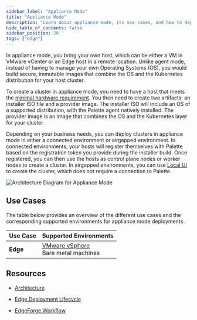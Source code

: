 ```yaml
---
sidebar_label: "Appliance Mode"
title: "Appliance Mode"
description: "Learn about appliance mode, its use cases, and how to deploy a cluster in appliance mode. "
hide_table_of_contents: false
sidebar_position: 20
tags: ["edge"]
---
```


In appliance mode, you bring your own host, which can be either a VM in VMware vCenter or an Edge host in a remote
location. Unlike agent mode, instead of having to manage your own Operating Systems (OS), you would build secure,
immutable images that combine the OS and the Kubernetes distribution for your host cluster.

To create a cluster in appliance mode, you need to have a host that meets the
[minimal hardware requirement](../../clusters/edge/architecture/architecture.md#minimum-device-requirements). You then
need to create two artifacts: an installer ISO file and a provider image. The installer ISO will include an OS of a
supported distribution, with the Palette agent natively installed. The provider image is an image that combines the OS
and the Kubernetes layer for your cluster.

Depending on your business needs, you can deploy clusters in appliance mode in either a connected environment or
airgapped environment. In connected environments, your hosts will register themselves with Palette based on the
registration token you provide during the installer build. Once registered, you can then use the hosts as control plane
nodes or worker nodes to create a cluster. In airgapped environments, you can use
[Local UI](../../clusters/edge/local-ui/local-ui.md) to create the cluster, which does not require a connection to
Palette.

![Architecture Diagram for Appliance Mode](/deployment-modes_appliance-mode.webp)

## Use Cases

The table below provides an overview of the different use cases and the corresponding supported environments for
appliance mode deployments.

| Use Case | Supported Environments                                                                                                  |
| -------- | ----------------------------------------------------------------------------------------------------------------------- |
| **Edge** | [VMware vSphere](../../clusters/edge/site-deployment/virtual-deployment/virtual-deployment.md)<br />Bare metal machines |

## Resources

- [Architecture](../../clusters/edge/architecture/architecture.md)

- [Edge Deployment Lifecycle](../../clusters/edge/edge-native-lifecycle.md)

- [EdgeForge Workflow](../../clusters/edge/edgeforge-workflow/edgeforge-workflow.md)
